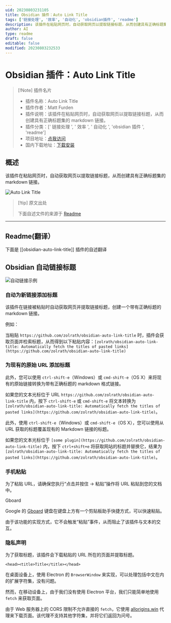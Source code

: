 ```yaml
---
uid: 20230803231105
title: Obsidian 插件：Auto Link Title
tags: ['链接处理', '效率', '自动化', 'obsidian插件', 'readme']
description: 该插件在粘贴网页时，自动获取网页以提取链接标题，从而创建具有正确标题集的markdown链接。
author: AI
type: readme
draft: false
editable: false
modified: 20230803232533
---
```


# Obsidian 插件：Auto Link Title

> [!Note] 插件名片
> - 插件名称：Auto Link Title
> - 插件作者：Matt Furden
> - 插件说明：该插件在粘贴网页时，自动获取网页以提取链接标题，从而创建具有正确标题集的 markdown 链接。
> - 插件分类：[' 链接处理 ', ' 效率 ', ' 自动化 ', 'obsidian 插件 ', 'readme']
> - 项目地址：[点我访问](https://github.com/zolrath/obsidian-auto-link-title)
> - 国内下载地址：[下载安装](https://pkmer.cn/products/plugin/pluginMarket/?obsidian-auto-link-title)

## 概述

该插件在粘贴网页时，自动获取网页以提取链接标题，从而创建具有正确标题集的 markdown 链接。

![Auto Link Title](https://cdn.pkmer.cn/covers/obsidian-auto-link-title.GIF!pkmer)

> [!tip] 原文出处
>
>下面自述文件的来源于 [Readme](https://ghproxy.net/https://raw.githubusercontent.com/zolrath/obsidian-auto-link-title/main/README.md)
>

---

## Readme(翻译）

下面是 [[obsidian-auto-link-title]] 插件的自述翻译

## Obsidian 自动链接标题

![自动链接示例](auto-link-title.gif)

### 自动为新链接添加标题

该插件在链接被粘贴时自动获取网页并提取链接标题，创建一个带有正确标题的 markdown 链接。

例如：

当粘贴 `https://github.com/zolrath/obsidian-auto-link-title` 时，插件会获取页面并检索标题，从而得到以下粘贴内容：`[zolrath/obsidian-auto-link-title: Automatically fetch the titles of pasted links](https://github.com/zolrath/obsidian-auto-link-title)`

### 为现有的原始 URL 添加标题

此外，您可以使用 `ctrl-shift-e`（Windows）或 `cmd-shift-e`（OS X）来将现有的原始链接转换为带有正确标题的 markdown 格式链接。

如果您的文本光标位于 URL `https://github.com/zolrath/obsidian-auto-link-title` 内，按下 `ctrl-shift-e` 或 `cmd-shift-e` 将文本转换为 `[zolrath/obsidian-auto-link-title: Automatically fetch the titles of pasted links](https://github.com/zolrath/obsidian-auto-link-title)`。

此外，使用 `ctrl-shift-e`（Windows）或 `cmd-shift-e`（OS X），您可以使用从 URL 获取的标题覆盖现有的 Markdown 链接的标题。

如果您的文本光标位于 `[some plugin](https://github.com/zolrath/obsidian-auto-link-title)` 内，按下 `ctrl+shift+e` 将获取网站的标题并替换它，结果为 `[zolrath/obsidian-auto-link-title: Automatically fetch the titles of pasted links](https://github.com/zolrath/obsidian-auto-link-title)`。

### 手机粘贴

为了粘贴 URL，请确保您执行“点击并按住 -> 粘贴”操作将 URL 粘贴到您的文档中。

Gboard

Google 的 [Gboard](https://play.google.com/store/apps/details?id=com.google.android.inputmethod.latin&hl=en_US&gl=US) 键盘在键盘上方有一个剪贴板助手快捷方式，可以快速粘贴。

由于该功能的实现方式，它不会触发“粘贴”事件，从而阻止了该插件与文本的交互。

### 隐私声明

为了获取标题，该插件会下载粘贴的 URL 所在的页面并提取标题。

`<head><title>Title</title></head>`

在桌面设备上，使用 Electron 的 `BrowserWindow` 来实现，可以处理包括中文在内的扩展字符集，没有问题。

然而，在移动设备上，由于我们没有使用 Electron 平台，我们只能简单地使用 `fetch` 来获取页面。

由于 Web 服务器上的 CORS 限制不允许直接的 `fetch`，它使用 [allorigins.win](https://allorigins.win) 代理来下载页面。该代理不支持其他字符集，并将它们返回为问号。
